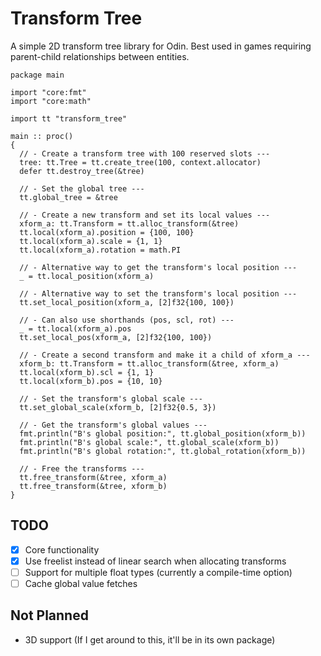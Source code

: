 # Transform Tree
A simple 2D transform tree library for Odin. Best used in games requiring parent-child relationships between entities. 

```odin
package main

import "core:fmt"
import "core:math"

import tt "transform_tree"

main :: proc()
{
  // - Create a transform tree with 100 reserved slots ---
  tree: tt.Tree = tt.create_tree(100, context.allocator)
  defer tt.destroy_tree(&tree)

  // - Set the global tree ---
  tt.global_tree = &tree

  // - Create a new transform and set its local values ---
  xform_a: tt.Transform = tt.alloc_transform(&tree)
  tt.local(xform_a).position = {100, 100}
  tt.local(xform_a).scale = {1, 1}
  tt.local(xform_a).rotation = math.PI

  // - Alternative way to get the transform's local position ---
  _ = tt.local_position(xform_a)

  // - Alternative way to set the transform's local position ---
  tt.set_local_position(xform_a, [2]f32{100, 100})

  // - Can also use shorthands (pos, scl, rot) ---
  _ = tt.local(xform_a).pos
  tt.set_local_pos(xform_a, [2]f32{100, 100})

  // - Create a second transform and make it a child of xform_a ---
  xform_b: tt.Transform = tt.alloc_transform(&tree, xform_a)
  tt.local(xform_b).scl = {1, 1}
  tt.local(xform_b).pos = {10, 10}

  // - Set the transform's global scale ---
  tt.set_global_scale(xform_b, [2]f32{0.5, 3})

  // - Get the transform's global values ---
  fmt.println("B's global position:", tt.global_position(xform_b))
  fmt.println("B's global scale:", tt.global_scale(xform_b))
  fmt.println("B's global rotation:", tt.global_rotation(xform_b))

  // - Free the transforms ---
  tt.free_transform(&tree, xform_a)
  tt.free_transform(&tree, xform_b)
}
```

## TODO
- [x] Core functionality
- [X] Use freelist instead of linear search when allocating transforms
- [ ] Support for multiple float types (currently a compile-time option)
- [ ] Cache global value fetches

## Not Planned
- 3D support (If I get around to this, it'll be in its own package)
